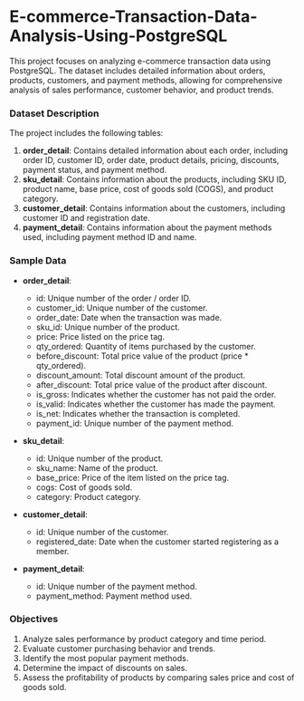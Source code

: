 # E-commerce-Transaction-Data-Analysis-Using-PostgreSQL
This project focuses on analyzing e-commerce transaction data using PostgreSQL. The dataset includes detailed information about orders, products, customers, and payment methods, allowing for comprehensive analysis of sales performance, customer behavior, and product trends.
### Dataset Description
The project includes the following tables:
1. **order_detail**: Contains detailed information about each order, including order ID, customer ID, order date, product details, pricing, discounts, payment status, and payment method.
2. **sku_detail**: Contains information about the products, including SKU ID, product name, base price, cost of goods sold (COGS), and product category.
3. **customer_detail**: Contains information about the customers, including customer ID and registration date.
4. **payment_detail**: Contains information about the payment methods used, including payment method ID and name.

### Sample Data
- **order_detail**:
  - id: Unique number of the order / order ID.
  - customer_id: Unique number of the customer.
  - order_date: Date when the transaction was made.
  - sku_id: Unique number of the product.
  - price: Price listed on the price tag.
  - qty_ordered: Quantity of items purchased by the customer.
  - before_discount: Total price value of the product (price * qty_ordered).
  - discount_amount: Total discount amount of the product.
  - after_discount: Total price value of the product after discount.
  - is_gross: Indicates whether the customer has not paid the order.
  - is_valid: Indicates whether the customer has made the payment.
  - is_net: Indicates whether the transaction is completed.
  - payment_id: Unique number of the payment method.

- **sku_detail**:
  - id: Unique number of the product.
  - sku_name: Name of the product.
  - base_price: Price of the item listed on the price tag.
  - cogs: Cost of goods sold.
  - category: Product category.

- **customer_detail**:
  - id: Unique number of the customer.
  - registered_date: Date when the customer started registering as a member.

- **payment_detail**:
  - id: Unique number of the payment method.
  - payment_method: Payment method used.

### Objectives
1. Analyze sales performance by product category and time period.
2. Evaluate customer purchasing behavior and trends.
3. Identify the most popular payment methods.
4. Determine the impact of discounts on sales.
5. Assess the profitability of products by comparing sales price and cost of goods sold.
